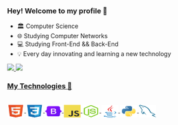 ### Hey! Welcome to my profile 👋

- 🏛️ Computer Science
- 🌐 Studying Computer Networks
- 💻 Studying Front-End && Back-End
- 💡 Every day innovating and learning a new technology

<div>
  <a href="https://github.com/lbmiotto">
  <img height="180em" src="https://github-readme-stats.vercel.app/api?username=lbmiotto&show_icons=true&theme=ocean_dark&include_all_commits=true&count_private=true"/>
  <img height="180em" src="https://github-readme-stats.vercel.app/api/top-langs/?username=lbmiotto&layout=compact&langs_count=7&theme=ocean_dark"/>
</div>

### My Technologies 👾

<div style="display: inline_block"><br>
  <img align="center" alt="lbmHTML" height="30" width="40" src="https://raw.githubusercontent.com/devicons/devicon/master/icons/html5/html5-original.svg">
  <img align="center" alt="lbmCSS3" height="30" width="40" src="https://raw.githubusercontent.com/devicons/devicon/master/icons/css3/css3-original.svg">
  <img align="center" alt="lbmBOOTSTRAP" height="30" width="40" src="https://raw.githubusercontent.com/devicons/devicon/master/icons/bootstrap/bootstrap-original.svg">
  <img align="center" alt="lbmJS" height="30" width="40" src="https://raw.githubusercontent.com/devicons/devicon/master/icons/javascript/javascript-original.svg">
  <img align="center" alt="lbmNODEJS" height="30" width="40" src="https://raw.githubusercontent.com/devicons/devicon/master/icons/nodejs/nodejs-original.svg">
  <img align="center" alt="lbmJAVA" height="30" width="40" src="https://raw.githubusercontent.com/devicons/devicon/master/icons/java/java-original.svg">
  <img align="center" alt="lbmPYTHON" height="30" width="40" src="https://raw.githubusercontent.com/devicons/devicon/master/icons/python/python-original.svg">
  <img align="center" alt="lbmMySQL" height="30" width="40" src="https://raw.githubusercontent.com/devicons/devicon/master/icons/mysql/mysql-original.svg">
</div>
<br>
